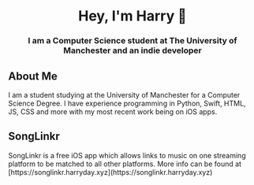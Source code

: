 <h1 align="center">Hey, I'm Harry 👋 </h1>
<h3 align="center">I am a Computer Science student at The University of Manchester and an indie developer</h3>

<h2>About Me</h2>
I am a student studying at the University of Manchester for a Computer Science Degree. I have experience programming in Python, Swift, HTML, JS, CSS and more with my most recent work being on iOS apps.

<h2>SongLinkr</h2>
SongLinkr is a free iOS app which allows links to music on one streaming platform to be matched to all other platforms. More info can be found at [https://songlinkr.harryday.xyz](https://songlinkr.harryday.xyz)

